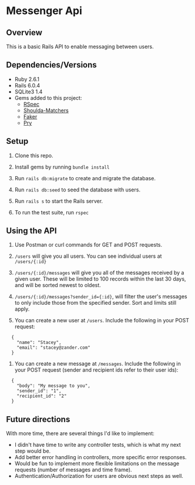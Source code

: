 # Messenger Api

## Overview

This is a basic Rails API to enable messaging between users. 

## Dependencies/Versions

* Ruby 2.6.1
* Rails 6.0.4
* SQLite3 1.4
* Gems added to this project:
  * [RSpec](https://github.com/rspec/rspec-rails)
  * [Shoulda-Matchers](https://github.com/thoughtbot/shoulda-matchers)
  * [Faker](https://github.com/faker-ruby/faker)
  * [Pry](https://github.com/pry/pry)

## Setup

  1. Clone this repo.
  
  1. Install gems by running `bundle install`

  1. Run `rails db:migrate` to create and migrate the database.

  1. Run `rails db:seed` to seed the database with users. 

  1. Run `rails s` to start the Rails server.

  1. To run the test suite, run `rspec`


## Using the API

  1. Use Postman or curl commands for GET and POST requests.

  1. `/users` will give you all users. You can see individual users at `/users/{:id}`

  1. `/users/{:id}/messages` will give you all of the messages received by a given user. These will be limited to 100 records within the last 30 days, and will be sorted newest to oldest.

  1. `/users/{:id}/messages?sender_id={:id}`, will filter the user's messages to only include those from the specified sender. Sort and limits still apply.

  1. You can create a new user at `/users`. Include the following in your POST request:

  ```
    {
      "name": "Stacey",
      "email": "stacey@zander.com"
    }

  ```

  1. You can create a new message at `/messages`. Include the following in your POST request (sender and recipient ids refer to their user ids):

  ```
    {
      "body": "My message to you",
      "sender_id": "1",
      "recipient_id": "2"
    }

  ```


## Future directions

With more time, there are several things I'd like to implement:

* I didn't have time to write any controller tests, which is what my next step would be.
* Add better error handling in controllers, more specific error responses.
* Would be fun to implement more flexible limitations on the message requests (number of messages and time frame).
* Authentication/Authorization for users are obvious next steps as well.


